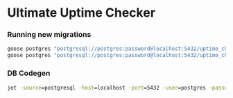 # Ultimate Uptime Checker

### Running new migrations

```cmd
goose postgres "postgresql://postgres:password@localhost:5432/uptime_checker?sslmode=disable" create create_user_table sql
goose postgres "postgresql://postgres:password@localhost:5432/uptime_checker?sslmode=disable" up
```

### DB Codegen

```cmd
jet -source=postgresql -host=localhost -port=5432 -user=postgres -password=password -dbname=uptime_checker -schema=public -path=./schema
```
